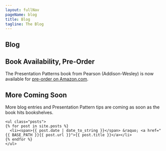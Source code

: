 ```yaml
---
layout: fullNav
pageName: blog
title: Blog
tagline: The Blog
---
```


<article>
	<h1>Blog</h1>
	<section>
		<h2>Book Availability, Pre-Order</h2>
		<p>
			The Presentation Patterns book from Pearson (Addison-Wesley) is now available for <a href="http://www.amazon.com/Presentation-Patterns-Information-Alchemy-Presentations/dp/0321820800/ref=sr_1_2?s=books&ie=UTF8&qid=1326465927&sr=1-2">pre-order on Amazon.com</a>.
		</p>
	</section>
	<section>
		<h2>More Coming Soon</h2>
		<p>
			More blog entries and Presentation Pattern tips are coming as soon as the book hits bookshelves.
		</p>
	</section>

	<ul class="posts">
    {% for post in site.posts %}
      <li><span>{{ post.date | date_to_string }}</span> &raquo; <a href="{{ BASE_PATH }}{{ post.url }}">{{ post.title }}</a></li>
    {% endfor %}
    </ul>
</article>